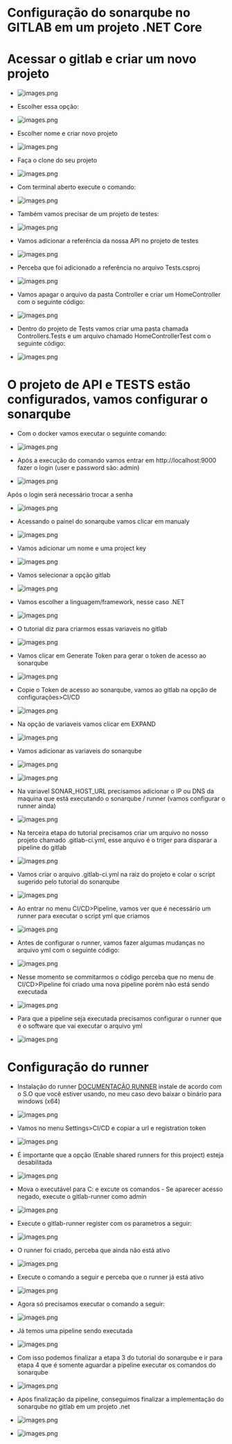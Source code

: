 # Configuração do sonarqube no GITLAB em um projeto .NET Core

# Acessar o gitlab e criar um novo projeto

- ![images.png](.attachments/gitlab_new_project.png)

- Escolher essa opção:
- ![images.png](.attachments/gitlab_new_project2.png)

- Escolher nome e criar novo projeto
- ![images.png](.attachments/new_project.png)

- Faça o clone do seu projeto
- ![images.png](.attachments/clone.png)

- Com terminal aberto execute o comando:
- ![images.png](.attachments/dotnet.png)

- Também vamos precisar de um projeto de testes:
- ![images.png](.attachments/tests.png)

- Vamos adicionar a referência da nossa API no projeto de testes
- ![images.png](.attachments/reference.png)

- Perceba que foi adicionado a referência no arquivo Tests.csproj
- ![images.png](.attachments/reference2.png)

- Vamos apagar o arquivo da pasta Controller e criar um HomeController com o seguinte código:
- ![images.png](.attachments/endpoint.png)

- Dentro do projeto de Tests vamos criar uma pasta chamada Controllers.Tests e um arquivo chamado HomeControllerTest com o seguinte código:

- ![images.png](.attachments/endpoint_test.png)

# O projeto de API e TESTS estão configurados, vamos configurar o sonarqube

- Com o docker vamos executar o seguinte comando:
- ![images.png](.attachments/docker.png)

- Após a execução do comando vamos entrar em http://localhost:9000 fazer o login (user e password são: admin)
- ![images.png](.attachments/admin.png)

Após o login será necessário trocar a senha
- ![images.png](.attachments/admin2.png)

- Acessando o painel do sonarqube vamos clicar em manualy
- ![images.png](.attachments/dashboard.png)

- Vamos adicionar um nome e uma project key
- ![images.png](.attachments/key.png)

- Vamos selecionar a opção gitlab
- ![images.png](.attachments/gitlab.png)

- Vamos escolher a linguagem/framework, nesse caso .NET
- ![images.png](.attachments/language.png)

- O tutorial diz para criarmos essas variaveis no gitlab 
- ![images.png](.attachments/config_sonar.png)

- Vamos clicar em Generate Token para gerar o token de acesso ao sonarqube
- ![images.png](.attachments/token.png)

- Copie o Token de acesso ao sonarqube, vamos ao gitlab na opção de configurações>CI/CD
- ![images.png](.attachments/config_sonar2.png)

- Na opção de variaveis vamos clicar em EXPAND
- ![images.png](.attachments/config_sonar3.png)

- Vamos adicionar as variaveis do sonarqube
- ![images.png](.attachments/variable.png)
- ![images.png](.attachments/v1.png)

- Na variavel SONAR_HOST_URL precisamos adicionar o IP ou DNS da maquina que está executando o sonarqube / runner (vamos configurar o runner ainda)
- ![images.png](.attachments/v2.png)

- Na terceira etapa do tutorial precisamos criar um arquivo no nosso projeto chamado .gitlab-ci.yml, esse arquivo é o triger para disparar a pipeline do gitlab
- ![images.png](.attachments/config_sonar4.png)

- Vamos criar o arquivo .gitlab-ci.yml na raiz do projeto e colar o script sugerido pelo tutorial do sonarqube
- ![images.png](.attachments/config_sonar5.png)

- Ao entrar no menu CI/CD>Pipeline, vamos ver que é necessário um runner para executar o script yml que criamos
- ![images.png](.attachments/runner1.png)

- Antes de configurar o runner, vamos fazer algumas mudanças no arquivo yml com o seguinte código:
- ![images.png](.attachments/update_ci.png)

- Nesse momento se commitarmos o código perceba que no menu de CI/CD>Pipeline foi criado uma nova pipeline porém não está sendo executada
- ![images.png](.attachments/pipeline1.png)

- Para que a pipeline seja executada precisamos configurar o runner que é o software que vai executar o arquivo yml
- ![images.png](.attachments/pipeline2.png)

# Configuração do runner

- Instalação do runner [DOCUMENTAÇÃO RUNNER](https://docs.gitlab.com/runner/install/) instale de acordo com o S.O que você estiver usando, no meu caso devo baixar o binário para windows (x64)
- ![images.png](.attachments/bin.png)

- Vamos no menu Settings>CI/CD e copiar a url e registration token
- ![images.png](.attachments/config_runner2.png)

- É importante que a opção (Enable shared runners for this project) esteja desabilitada
- ![images.png](.attachments/config_runner3.png)


- Mova o executável para C: e excute os comandos - Se aparecer acesso negado, execute o gitlab-runner como admin
- ![images.png](.attachments/config_runner.png)

- Execute o gitlab-runner register com os parametros a seguir:
- ![images.png](.attachments/config_runner4.png)

- O runner foi criado, perceba que ainda não está ativo
- ![images.png](.attachments/config_runner5.png)

- Execute o comando a seguir e perceba que o runner já está ativo
- ![images.png](.attachments/config_runner6.png)

- Agora só precisamos executar o comando a seguir:
- ![images.png](.attachments/config_runner7.png)

- Já temos uma pipeline sendo executada
- ![images.png](.attachments/pipeline3.png)


- Com isso podemos finalizar a etapa 3 do tutorial do sonarqube e ir para etapa 4 que é somente aguardar a pipeline executar os comandos do sonarqube
- ![images.png](.attachments/sonar.png)

- Após finalização da pipeline, conseguimos finalizar a implementação do sonarqube no gitlab em um projeto .net
- ![images.png](.attachments/pipeline4.png)
- ![images.png](.attachments/sonarqube.png)
